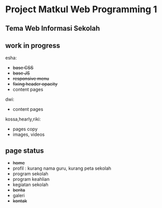 # Project Matkul Web Programming 1
## Tema Web Informasi Sekolah

## work in progress

esha:
* ~~base CSS~~
* ~~base JS~~
* ~~responsive menu~~
* ~~fixing header opacity~~
* content pages

dwi:
* content pages

kossa,hearly,riki:
* pages copy
* images, videos

## page status
* ~~home~~
* profil : kurang nama guru, kurang peta sekolah
* program sekolah
* program keahlian
* kegiatan sekolah
* ~~berita~~
* galeri
* ~~kontak~~